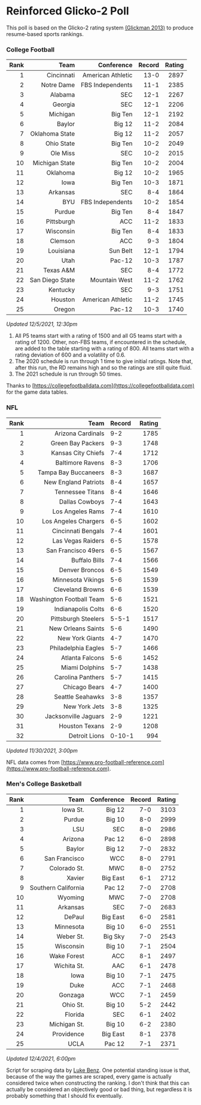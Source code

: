 # Reinforced Glicko-2 Poll

This poll is based on the Glicko-2 rating system [\(Glickman 2013\)](http://glicko.net/glicko/glicko2.pdf) to produce resume-based sports rankings.

### College Football
| Rank  | Team                 | Conference           | Record   | Rating |
| ---:  | ---:                 | ---:                 | ---:     | ---:   |
| 1     | Cincinnati           | American Athletic    | 13-0     | 2897   |
| 2     | Notre Dame           | FBS Independents     | 11-1     | 2385   |
| 3     | Alabama              | SEC                  | 12-1     | 2267   |
| 4     | Georgia              | SEC                  | 12-1     | 2206   |
| 5     | Michigan             | Big Ten              | 12-1     | 2192   |
| 6     | Baylor               | Big 12               | 11-2     | 2084   |
| 7     | Oklahoma State       | Big 12               | 11-2     | 2057   |
| 8     | Ohio State           | Big Ten              | 10-2     | 2049   |
| 9     | Ole Miss             | SEC                  | 10-2     | 2015   |
| 10    | Michigan State       | Big Ten              | 10-2     | 2004   |
| 11    | Oklahoma             | Big 12               | 10-2     | 1965   |
| 12    | Iowa                 | Big Ten              | 10-3     | 1871   |
| 13    | Arkansas             | SEC                  | 8-4      | 1864   |
| 14    | BYU                  | FBS Independents     | 10-2     | 1854   |
| 15    | Purdue               | Big Ten              | 8-4      | 1847   |
| 16    | Pittsburgh           | ACC                  | 11-2     | 1833   |
| 17    | Wisconsin            | Big Ten              | 8-4      | 1833   |
| 18    | Clemson              | ACC                  | 9-3      | 1804   |
| 19    | Louisiana            | Sun Belt             | 12-1     | 1794   |
| 20    | Utah                 | Pac-12               | 10-3     | 1787   |
| 21    | Texas A&M            | SEC                  | 8-4      | 1772   |
| 22    | San Diego State      | Mountain West        | 11-2     | 1762   |
| 23    | Kentucky             | SEC                  | 9-3      | 1751   |
| 24    | Houston              | American Athletic    | 11-2     | 1745   |
| 25    | Oregon               | Pac-12               | 10-3     | 1740   |
_Updated 12/5/2021, 12:30pm_

1. All P5 teams start with a rating of 1500 and all G5 teams start with a rating of 1200. Other, non-FBS teams, if encountered in the schedule, are added to the table starting with a rating of 800. All teams start with a rating deviation of 600 and a volatility of 0.6.
2. The 2020 schedule is run through 1 time to give initial ratings. Note that, after this run, the RD remains high and so the ratings are still quite fluid.
3. The 2021 schedule is run through 50 times.

Thanks to [https://collegefootballdata.com](https://collegefootballdata.com) for the game data tables.

### NFL
| Rank  | Team                       | Record   | Rating |
| ---:  | ---:                       | :---     | ---:   |
| 1     | Arizona Cardinals          | 9-2      | 1785   |
| 2     | Green Bay Packers          | 9-3      | 1748   |
| 3     | Kansas City Chiefs         | 7-4      | 1712   |
| 4     | Baltimore Ravens           | 8-3      | 1706   |
| 5     | Tampa Bay Buccaneers       | 8-3      | 1687   |
| 6     | New England Patriots       | 8-4      | 1657   |
| 7     | Tennessee Titans           | 8-4      | 1646   |
| 8     | Dallas Cowboys             | 7-4      | 1643   |
| 9     | Los Angeles Rams           | 7-4      | 1610   |
| 10    | Los Angeles Chargers       | 6-5      | 1602   |
| 11    | Cincinnati Bengals         | 7-4      | 1601   |
| 12    | Las Vegas Raiders          | 6-5      | 1578   |
| 13    | San Francisco 49ers        | 6-5      | 1567   |
| 14    | Buffalo Bills              | 7-4      | 1566   |
| 15    | Denver Broncos             | 6-5      | 1549   |
| 16    | Minnesota Vikings          | 5-6      | 1539   |
| 17    | Cleveland Browns           | 6-6      | 1539   |
| 18    | Washington Football Team   | 5-6      | 1521   |
| 19    | Indianapolis Colts         | 6-6      | 1520   |
| 20    | Pittsburgh Steelers        | 5-5-1    | 1517   |
| 21    | New Orleans Saints         | 5-6      | 1490   |
| 22    | New York Giants            | 4-7      | 1470   |
| 23    | Philadelphia Eagles        | 5-7      | 1466   |
| 24    | Atlanta Falcons            | 5-6      | 1452   |
| 25    | Miami Dolphins             | 5-7      | 1438   |
| 26    | Carolina Panthers          | 5-7      | 1415   |
| 27    | Chicago Bears              | 4-7      | 1400   |
| 28    | Seattle Seahawks           | 3-8      | 1357   |
| 29    | New York Jets              | 3-8      | 1325   |
| 30    | Jacksonville Jaguars       | 2-9      | 1221   |
| 31    | Houston Texans             | 2-9      | 1208   |
| 32    | Detroit Lions              | 0-10-1   | 994    |
_Updated 11/30/2021, 3:00pm_

NFL data comes from [https://www.pro-football-reference.com](https://www.pro-football-reference.com).

### Men's College Basketball
| Rank  | Team                 | Conference | Record   | Rating |
| ---:  | ---:                 | ---:       | ---:     | ---:   |
| 1     | Iowa St.             | Big 12     | 7-0      | 3103   |
| 2     | Purdue               | Big 10     | 8-0      | 2999   |
| 3     | LSU                  | SEC        | 8-0      | 2986   |
| 4     | Arizona              | Pac 12     | 6-0      | 2898   |
| 5     | Baylor               | Big 12     | 7-0      | 2832   |
| 6     | San Francisco        | WCC        | 8-0      | 2791   |
| 7     | Colorado St.         | MWC        | 8-0      | 2752   |
| 8     | Xavier               | Big East   | 6-1      | 2712   |
| 9     | Southern California  | Pac 12     | 7-0      | 2708   |
| 10    | Wyoming              | MWC        | 7-0      | 2708   |
| 11    | Arkansas             | SEC        | 7-0      | 2683   |
| 12    | DePaul               | Big East   | 6-0      | 2581   |
| 13    | Minnesota            | Big 10     | 6-0      | 2551   |
| 14    | Weber St.            | Big Sky    | 7-0      | 2543   |
| 15    | Wisconsin            | Big 10     | 7-1      | 2504   |
| 16    | Wake Forest          | ACC        | 8-1      | 2497   |
| 17    | Wichita St.          | AAC        | 6-1      | 2478   |
| 18    | Iowa                 | Big 10     | 7-1      | 2475   |
| 19    | Duke                 | ACC        | 7-1      | 2468   |
| 20    | Gonzaga              | WCC        | 7-1      | 2459   |
| 21    | Ohio St.             | Big 10     | 5-2      | 2442   |
| 22    | Florida              | SEC        | 6-1      | 2402   |
| 23    | Michigan St.         | Big 10     | 6-2      | 2380   |
| 24    | Providence           | Big East   | 8-1      | 2378   |
| 25    | UCLA                 | Pac 12     | 7-1      | 2371   |
_Updated 12/4/2021, 6:00pm_

Script for scraping data by [Luke Benz](https://github.com/lbenz730/NCAA_Hoops).
One potential standing issue is that, because of the way the games are scraped, every game is actually considered twice when constructing the ranking. I don't think that this can actually be considered an objectively good or bad thing, but regardless it is probably something that I should fix eventually.
